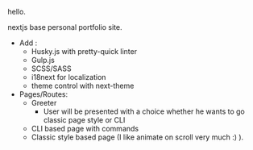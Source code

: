 hello.

nextjs base personal portfolio site.

- Add :
  - Husky.js with pretty-quick linter
  - Gulp.js
  - SCSS/SASS
  - i18next for localization
  - theme control with next-theme
- Pages/Routes:
  - Greeter
    - User will be presented with a choice whether he wants to go classic page style or CLI
  - CLI based page with commands
  - Classic style based page (I like animate on scroll very much :) ).
